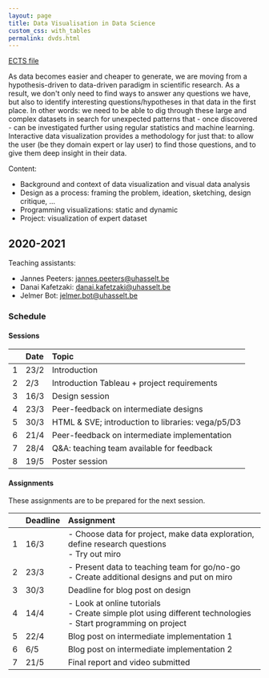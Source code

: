 ```yaml
---
layout: page
title: Data Visualisation in Data Science
custom_css: with_tables
permalink: dvds.html
---
```

[ECTS file](https://uhintra03.uhasselt.be/studiegidswww/opleidingsonderdeel.aspx?a=2019&i=4142&n=4&t=04#anker32765)

As data becomes easier and cheaper to generate, we are moving from a hypothesis-driven to data-driven paradigm in scientific research. As a result, we don't only need to find ways to answer any questions we have, but also to identify interesting questions/hypotheses in that data in the first place. In other words: we need to be able to dig through these large and complex datasets in search for unexpected patterns that - once discovered - can be investigated further using regular statistics and machine learning. Interactive data visualization provides a methodology for just that: to allow the user (be they domain expert or lay user) to find those questions, and to give them deep insight in their data.

Content:
* Background and context of data visualization and visual data analysis
* Design as a process: framing the problem, ideation, sketching, design critique, ...
* Programming visualizations: static and dynamic
* Project: visualization of expert dataset


## 2020-2021

Teaching assistants:
- Jannes Peeters: jannes.peeters@uhasselt.be
- Danai Kafetzaki: danai.kafetzaki@uhasselt.be
- Jelmer Bot: jelmer.bot@uhasselt.be

### Schedule

#### Sessions

| | Date | Topic |
|:--|:--|:--|
| 1 | 23/2 | Introduction |
| 2 | 2/3 | Introduction Tableau + project requirements |
| 3 | 16/3 | Design session |
| 4 | 23/3 | Peer-feedback on intermediate designs |
| 5 | 30/3 | HTML & SVE; introduction to libraries: vega/p5/D3 |
| 6 | 21/4 | Peer-feedback on intermediate implementation |
| 7 | 28/4 | Q&A: teaching team available for feedback |
| 8 | 19/5 | Poster session |

#### Assignments
These assignments are to be prepared for the next session.

| | Deadline | Assignment |
|:--|:--|:--|
| 1 | 16/3 | - Choose data for project, make data exploration, define research questions<br>- Try out miro |
| 2 | 23/3 | - Present data to teaching team for go/no-go<br>- Create additional designs and put on miro |
| 3 | 30/3 | Deadline for blog post on design |
| 4 | 14/4 | - Look at online tutorials<br>- Create simple plot using different technologies<br>- Start programming on project |
| 5 | 22/4 | Blog post on intermediate implementation 1 |
| 6 | 6/5 | Blog post on intermediate implementation 2 |
| 7 | 21/5 | Final report and video submitted |

<!--
## 2019-2020

Teaching assistants:

- Danai Kafetzaki: danai.kafetzaki@kuleuven.be
- Georgia Panagiotidou: georgia.panagiotidou@kuleuven.be

### Schedule

#### Sessions

| | Date | Topic |
|:--|:--|:--|
| 1 | 18/2 | - ex cathedra: introduction to data visualisation: history, marks/channels/...<br/>- technical: vega-lite |
| 2 | 25/2 | - part 1: ideation \& brainstorming strategies<br/>- part 2: visual design |
| 3 | 3/3 | vega-lite |
| 4 | 10/3 | project pitches |
| 5 | 24/3 | vega |
| 6 | 7/4 | vega and R |
| 7 | 28/4 | vega and python |
| 8 | 19/5 | final feedback on projects |

### Grading
Grading will be based both on continuous evaluation (10%) and a written report (90%).

### Student blogs
* [Ruben Kerkhofs](https://medium.com/@rkerkhofsbe)
* [Francisco Javier Jara Ávila](https://medium.com/@fjaraavila)
* [Kemtim Tamboun Stephane](https://tambounstephanekem.wixsite.com/website)
* [Ivo Mbi Kubam](https://ivokubam.wixsite.com/website)
* [Melvin Geubbelmans](https://medium.com/@Melvin_G)
* [Dam Nsoh Tanih](https://nsohtanihdam.wixsite.com/website)
* [Jesse Dauda](https://jessedaudajd.wixsite.com/Jdata)

### Visualisation for communication - example
Here's a nice example of what we mean when talking about visualisation for communication, using digitization data from the US Library of Congress: [http://sappingattention.blogspot.com/2017/05/a-brief-visual-history-of-marc.html](http://sappingattention.blogspot.com/2017/05/a-brief-visual-history-of-marc.html)

## 2018-2019
### Student blogs
* [Eline Mangelschots](https://medium.com/@elinemangelschots)
* [Maarten van Meeuwen](https://medium.com/@maartenvanmeeuwen)
* [Jannes Peeters](https://medium.com/@jannes.peeters96)
* [Svitlana Kudrenko](https://medium.com/@svkudrenko)
* [Sintayehu Legesse](https://medium.com/@sintayehulegesse_1617)
* [Hendrik De Winter](https://medium.com/@hendrikdewinter8)
* [Sajid Raza](https://medium.com/@sajidrz.nust)
* [Francisco Gajardo](https://fjgajardoo.wixsite.com/dataviz)
* [Xiang Zhang](https://zhangxiang1232.wixsite.com/website-1)
* [Bram Vandeninden](https://bramvandeninden.wixsite.com/mysite/blog)
* [Sofia Lahdensuo](https://medium.com/@sofia.lahdensuo)

### Schedule
* 19/3 Us: overview of critique; students: present dataset
* 26/3 present sketches
* 2/4 P5 Q&A
* 23/4 intermediate presentation
* 30/4
* 7/5 final interactive visual for exploration
* 14/5 present sketches
* 21/5 final visual for presentation

### Exercise for static visualisation
Based on any dataset (but preferably using the dataset you used in the previous exercise), create a new data visualisation to demonstrate a non-obvious insight gleaned from the data, to make a particular point, or to present an interesting overview of the datasets. If you want, you can also create a data-driven art piece. Good examples are:
* [https://www.studioterp.nl/](https://www.studioterp.nl/)
* [http://visme.co/blog/best-data-visualizations/](http://visme.co/blog/best-data-visualizations/) =>
    * History of Bruse Springsteen
    * Hello Sun app
    * Apollo
    * Keuzestress: Searching for the "Correct" Mascara
    * The Women of Dataviz
    * Oddity Viz (data art)
    * Red Bull Party Visualization (data art)

[![mascara]({{site.baseurl}}/assets/mascara.png)](https://www.studioterp.nl/mascaras-a-datavisualization/)


We will do this exercise in 2 phases:
1. In the session of 14/5, we'll go over hand-drawn sketches. Please present **1** design; we'll expect you to have gone through the diverge-emerge-converge cycle yourself beforehand.
1. In the session of 21/5, you'll present the final visual.

In your visual, please include:
* the visual itself
* a good title
* a short description of what this is about
* a legend
* highlights of any interesting things you want to draw attention to

Here's another very good example of a visual with annotations:
[![library of congress]({{site.baseurl}}/assets/library-of-congress.png)](http://sappingattention.blogspot.com/2017/05/a-brief-visual-history-of-marc.html)

-->
